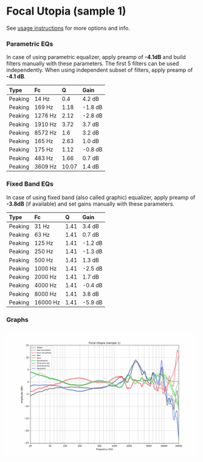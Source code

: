 # Focal Utopia (sample 1)
See [usage instructions](https://github.com/jaakkopasanen/AutoEq#usage) for more options and info.

### Parametric EQs
In case of using parametric equalizer, apply preamp of **-4.1dB** and build filters manually
with these parameters. The first 5 filters can be used independently.
When using independent subset of filters, apply preamp of **-4.1 dB**.

| Type    | Fc      |     Q | Gain    |
|:--------|:--------|:------|:--------|
| Peaking | 14 Hz   |  0.4  | 4.2 dB  |
| Peaking | 169 Hz  |  1.18 | -1.8 dB |
| Peaking | 1276 Hz |  2.12 | -2.8 dB |
| Peaking | 1910 Hz |  3.72 | 3.7 dB  |
| Peaking | 8572 Hz |  1.6  | 3.2 dB  |
| Peaking | 165 Hz  |  2.63 | 1.0 dB  |
| Peaking | 175 Hz  |  1.12 | -0.8 dB |
| Peaking | 483 Hz  |  1.66 | 0.7 dB  |
| Peaking | 3609 Hz | 10.07 | 1.4 dB  |

### Fixed Band EQs
In case of using fixed band (also called graphic) equalizer, apply preamp of **-3.8dB**
(if available) and set gains manually with these parameters.

| Type    | Fc       |    Q | Gain    |
|:--------|:---------|:-----|:--------|
| Peaking | 31 Hz    | 1.41 | 3.4 dB  |
| Peaking | 63 Hz    | 1.41 | 0.7 dB  |
| Peaking | 125 Hz   | 1.41 | -1.2 dB |
| Peaking | 250 Hz   | 1.41 | -1.3 dB |
| Peaking | 500 Hz   | 1.41 | 1.3 dB  |
| Peaking | 1000 Hz  | 1.41 | -2.5 dB |
| Peaking | 2000 Hz  | 1.41 | 1.7 dB  |
| Peaking | 4000 Hz  | 1.41 | -0.4 dB |
| Peaking | 8000 Hz  | 1.41 | 3.8 dB  |
| Peaking | 16000 Hz | 1.41 | -5.9 dB |

### Graphs
![](./Focal%20Utopia%20(sample%201).png)